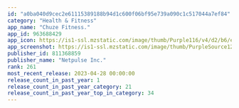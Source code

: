 ```yaml
---
id: "a0ba040d9cec2e61115389188b94d1c600f06bf95e739a090c1c517044a7ef84"
category: "Health & Fitness"
app_name: "Chuze Fitness."
app_id: 963688429
app_icon: https://is1-ssl.mzstatic.com/image/thumb/Purple116/v4/d2/b6/e8/d2b6e88b-aa39-f8d1-2e24-15e715f48a56/AppIcon-1x_U007emarketing-0-7-0-85-220.png/1024x1024bb.png
app_screenshot: https://is1-ssl.mzstatic.com/image/thumb/PurpleSource124/v4/14/4c/b5/144cb547-cbe6-ad6d-9015-626361765f21/0eff8f1b-b0a8-4e7c-99d2-77d8ce7717b0_0_APP_IPHONE_65_0.png/1242x2688bb.png
publisher_id: 811368859
publisher_name: "Netpulse Inc."
rank: 261
most_recent_release: 2023-04-28 00:00:00
release_count_in_past_year: 1
release_count_in_past_year_category: 21
release_count_in_past_year_top_in_category: 34
---
```

